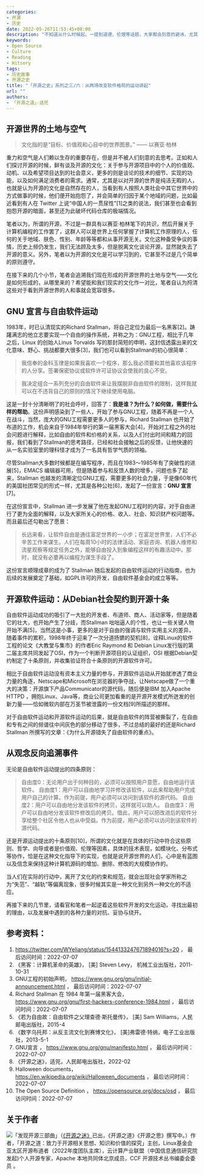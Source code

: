 ```yaml
---
categories:
- 开源
- 历史
date: 2022-05-26T11:53:45+08:00
description: "不知道从什么时候起，一提到道德、伦理等话题，大家都会刻意的避讳，尤其是谈论开源的时候，有一部分会非常理直气壮的自己是为了赚钱才去违反许可和规范的，也就是说为了钱做些偷鸡摸狗的小事没什么，可这种恰恰是让开源无法发展和持续的隐形杀手，我们谈开源而避开文化，其实已经和开源无关了。所以，谈开源，不就是在谈文化吗？"
keywords:
- Open Source
- Culture
- Reading
- Hitsory
tags:
- 历史故事
- 开源之史
title: "「开源之史」系列之三/六：从两场改变软件格局的运动讲起"
url: ""
authors:
- 「开源之道」·适兕
---
```


## 开源世界的土地与空气

> 文化指的是“目标、价值观和心目中的世界图景。”
>   —— 以赛亚·柏林

重力和空气是人们赖以生存的重要存在，但是并不被人们刻意的去思考。正如和人们探讨开源的时候，鲜有谈及开源的文化：关于参与开源项目中的个人的价值观、动机、以及希望项目达到的社会意义，更多的则是谈论的技术的细节、实现的功能，以及如何满足消费者的需求。通常，尤其是以对开源的世界是纯洁无暇的人，也就是认为开源的文化是自然存在的人，当看到有人按照人类社会中其它世界中的方式做事的时候，他们便开始抱怨了，并会简单的归因于某个地域的问题，比如最近看到有人在 Twitter 上说“中国人的一贯尿性”[1]之类的说法，我们甚至也会看到抱怨开源的暗面，甚至还为此破坏代码仓库的极端情况。

笔者以为，所谓的开源，不过是一群具有以赛亚·柏林笔下的共识，然后开展关于计算机编程的工作罢了，这群人可以是世界上任何掌握了计算机工作原理的人，任何的关于地域、肤色、性别、年龄等等都和从事开源无关。文化这种备受争议的事情，历史上频仍发生，我们无法顾及太多，但是脱离文化谈论开源，显然就失去了开源的意义。另外，笔者以为开源的文化是可以学习到的，它甚至不过是几个简单的原则遵守。

在接下来的几个小节，笔者会追溯我们现在形成的开源世界的土地与空气——文化是如何形成的，从哪里来的？希望能和我们现实的文化作一对比，笔者自认为捋清这些对于看到开源世界的人和事就会宽容很多。

## GNU 宣言与自由软件运动

1983年，时已认清现实的Richard Stallman，将自己定位为最后一名黑客[2]。踌躇满志的他立志要实现一个自由的操作系统，并称之为：GNU工程，相比于几年之后，Linux 的创始人Linus Torvalds 写的那封简短的申明，这封信透露出来的文化意味、野心、挑战都要大很多[3]，我们也可以看到Stallman的初心很简单：

> 我信奉的金科玉律是如果我喜欢一个程序，那么我必须要和其他喜欢该程序的人分享。签署保密协议或软件许可证协议会使我的良心不安。

> 我决定组合一系列充分的自由软件来让我摆脱非自由软件的限制，这样我就可以在不违背自己的原则的情况下继续使用电脑。

这是一封十分清晰明了的社会呼吁，回答了：**我是谁？为什么？如何做，需要什么样的帮助**。这份声明感染到了一些人，开始了参与GNU工程，随着不再是一个人在战斗，当然，庞大的GNU工程需要更多人的参与，Richard Stallman 也开始了布道的工作，机会来自于1984年举行的第一届黑客大会[4]，开始对工程之外的社会问题进行解释，比如自由的软件和价格的关系，以及人们付出时间和精力的回报，我们看到了Stallman的思考路径，已经和社会接触之后的反馈，让他快速的从一名实验室里的理科怪才成为了一名具有哲学气质的领袖。

尽管Stallman大多数时候都是在编写程序，而且在1983～1985年有了突破性的进展[5]，EMACS 编辑器可用，但是随着参与和反馈人数的增多，问题也多了起来，Stallman 也越发的清晰定位GNU工程，需要更多的社会力量，于是像60年代的美国社团常见的形式一样，尤其是各种公社[6]，发起了一份宣言：**GNU 宣言** [7]。

在这份宣言中，Stallman 进一步发展了他在发起GNU工程时的内容，对于自由进行了更为全面的解释，以及大家所关心的价格、收入、社会、知识财产权问题等。而且最后还勾勒出了愿景：

> 长远来看，让软件自由是通往富足世界的一小步；在富足世界里，人们不必辛苦工作来谋生。人们在每周10小时的法律活动、家庭咨询、机器人维修和流星观察等规定任务之外，能够自由投入到象编程这样的有趣活动中。那时，就没有必要再以编程为谋生手段了。

这份宣言顺理成章的成为了 Stallman 随后发起的自由软件运动的行动指南，也为后续的发展奠定了基础，如GPL许可的开发，自由软件基金会的成立等等。

## 开源软件运动：从Debian社会契约到开源十条

自由软件运动成功的吸引了一大批的开发者、布道师、商人、活动家等，但是随着它的壮大，也开始产生了分歧，而Stallman 咄咄逼人的个性，也让一些关键人物开始不满[5]，当然这是小事，更多的是对于自由的强调与软件实用主义的差异，随着事件的累积，1998年终于迎来了一次分道扬镳的契机[8]，诠释Linux的软件工程的论文《大教堂与集市》的作者Eric Raymond 和 Debian Linux发行版的第二届主席共同发起了OSI，作为一个判断开源项目的认证组织，OSI 根据Debian契约制定了十条原则，并收集验证符合十条原则的开源软件许可。

相比于自由软件运动没有资本主义力量的参与，开源软件运动从开始就渗透了商业力量的角逐，Netscape和Microsoft在浏览器的争夺战，让Netscape做了一个重大的决策：开源旗下产品Communicator的源代码，随后便是IBM 加入Apache HTTPD ，拥抱Linux、Java等，商业公司更加看重的是开源开发模式所迸发的创新力量——恰如微软内部在万圣节被泄露的一份文档[9]所描述的那样。

对于自由软件运动和开源软件运动的后果，就是自由软件的阵营被撕裂了，在自由和专有之间的频谱往中间灰色的部分移动了很多，不过总结的最好的还是Richard Stallman 所撰写的文章：《为什么开源错失了自由软件的重点》。

## 从观念反向追溯事件

无论是自由软件运动提出的四条原则：

> 自由度0：无论用户出于何种目的，必须可以按照用户意愿，自由地运行该软件。
> 自由度1：用户可以自由地学习并修改该软件，以此来帮助用户完成用户自己的计算。作为前提，用户必须可以访问到该软件的源代码。
> 自由度2：用户可以自由地分发该软件的拷贝，这样就可以助人。
> 自由度3：用户可以自由地分发该软件修改后的拷贝。借此，用户可以把改进后的软件分享给整个社区令他人也从中受益。作为前提，用户必须可以访问到该软件的源代码。

还是开源运动提出的十条原则[10]，所谓的文化就是在具体的行动中符合这些原则、哲学、向导或者是价值观、伦理等因素，具体的技术表现，如模块化、分布式等协作，恰是在这种文化指导下的实现，也就是说开源世界的人们，心中是有蓝图以及信念来保持这种计算机源码的增加、删除、修改的大规模协作的。

当人们在实际的行动中，离开了文化的约束和规范，就会出现社会学家所称之为“失范”、“越轨”等偏离现象，很多时候其实是一种文化到另外一种文化的不适应。

再接下来的几节里，请看官和笔者一起逆着这些软件开发的文化运动，寻找出最初的理由，以及发展中遇到的各种力量的对抗、妥协与绕开。

## 参考资料：

1.  https://twitter.com/WYeliang/status/1544133247671894016?s=20 ， 最后访问时间：2022-07-07
2.  《黑客：计算机革命的英雄》， [美] Steven Levy， 机械工业出版社，2011-10-31
3.  GNU工程的初始声明， https://www.gnu.org/gnu/initial-announcement.html ， 最后访问时间：2022-07-07
4.  Richard Stallman 在 1984 年第一届黑客大会， https://www.gnu.org/gnu/first-hackers-conference-1984.html ， 最后访问时间：2022-07-07
5.  《若为自由故：自由软件之父理查德·斯托曼传》， [美] Sam Williams，人民邮电出版社，2015-4
6.  《数字乌托邦：从反主流文化到赛博文化》， [美]弗雷德·特纳，电子工业出版社，2013-5-1
7.  GNU宣言 ， https://www.gnu.org/gnu/manifesto.html ， 最后访问时间：2022-07-07
8.  《开源之迷》，适兕，人民邮电出版社，2022-02
9.  Halloween documents， https://en.wikipedia.org/wiki/Halloween_documents ， 最后访问时间：2022-07-07
10. The Open Source Definition ， https://opensource.org/docs/osd ， 最后访问时间：2022-07-07

## 关于作者

![](/public/kuosi-face-of-os.png)「发现开源三部曲」（[《开源之迷》](posts/book-of-open-source/the-fascinating-of-open-source/)已出，《开源之道》《开源之思》撰写中。）作者，「开源之道：致力于开源相关思想、知识和价值的探究」主创，Linux基金会亚太区开源布道者（2022年度团队主席），云计算产业联盟（中国信息通信研究院发起)个人开源专家，Apache 本地共同体北京成员，CCF 开源技术丛书编委会委员 。